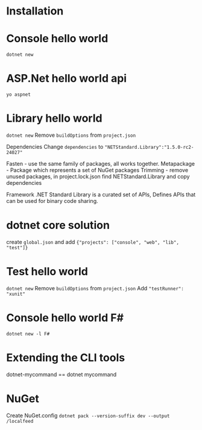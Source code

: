 ## 

# Installation


# Console hello world
`dotnet new`

# ASP.Net hello world api
`yo aspnet`

# Library hello world
`dotnet new`
Remove `buildOptions` from `project.json`

Dependencies
Change `dependencies` to `"NETStandard.Library":"1.5.0-rc2-24027"`

Fasten - use the same family of packages, all works together.
Metapackage - Package which represents a set of NuGet packages
Trimming - remove unused packages, in project.lock.json find NETStandard.Library and copy dependencies

Framework
.NET Standard Library is a curated set of APIs, Defines APIs that can be used for binary code sharing.


# dotnet core solution
create `global.json` and add `{"projects": ["console", "web", "lib", "test"]}`

# Test hello world
`dotnet new`
Remove `buildOptions` from `project.json`
Add `"testRunner": "xunit"`


# Console hello world F#
`dotnet new -l F#`

# Extending the CLI tools

dotnet-mycommand == dotnet mycommand


# NuGet 
Create NuGet.config
`dotnet pack --version-suffix dev --output /localfeed`




